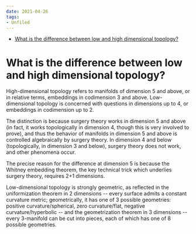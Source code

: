 ```yaml
---
date: 2021-04-26
tags:
- Unfiled
---
```


-   [What is the difference between low and high dimensional topology?](#what-is-the-difference-between-low-and-high-dimensional-topology)














# What is the difference between low and high dimensional topology?

High-dimensional topology refers to manifolds of dimension 5 and above, or in relative terms, embeddings in codimension 3 and above. Low-dimensional topology is concerned with questions in dimensions up to 4, or embeddings in codimension up to 2.

The distinction is because surgery theory works in dimension 5 and above (in fact, it works topologically in dimension 4, though this is very involved to prove), and thus the behavior of manifolds in dimension 5 and above is controlled algebraically by surgery theory. In dimension 4 and below (topologically, in dimension 3 and below), surgery theory does not work, and other phenomena occur.

The precise reason for the difference at dimension 5 is because the Whitney embedding theorem, the key technical trick which underlies surgery theory, requires 2+1 dimensions.

Low-dimensional topology is strongly geometric, as reflected in the uniformization theorem in 2 dimensions -- every surface admits a constant curvature metric; geometrically, it has one of 3 possible geometries: positive curvature/spherical, zero curvature/flat, negative curvature/hyperbolic -- and the geometrization theorem in 3 dimensions -- every 3-manifold can be cut into pieces, each of which has one of 8 possible geometries.
